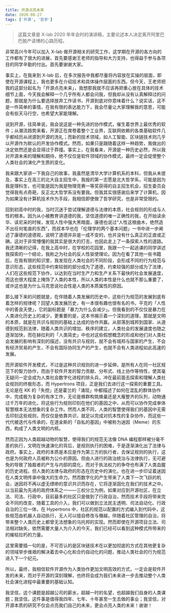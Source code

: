 ```yaml
---
title: 开源点亮未来
date: 2020-08-27
tags: ['开源', '哲学']
---
```


> 这篇文章是 X-lab 2020 年年会时的演讲稿，主要论述本人决定离开阿里巴巴脱产读博的心路历程。

非常高兴今年可以加入 X-lab 做开源相关的研究工作，这学期在开源的各方向的工作都有了很大的进展，首先要感谢王老师的指导和大力支持，也得益于参与各项目的同学辛勤的付出。首先要谢谢大家。

事实上，在我来到 X-lab 后，在多次报告中我都尽量将内容放在实操的层面，即使在开源课程上，我也更多在介绍技术和具体操作层面的东西。但今天，王老师把我的这部分起名为「开源点亮未来」，我想那我就不应该再把重心放在具体的技术细节上面，今天我会解释一个几乎所有人都会问我，但我却从没有认真解释过的问题，那就是为什么要选择放弃工作读书，开源到底对你意味着什么？说实话，这不是一件简单的事情，在我有限的表达能力下，我会尽量让大家理解我的意思，可能会有些天马行空，也希望大家能理解。

说到开源，往简单说，我会说这是一种先进的协作模式，催生着世界上最优秀的软件；从潮流趋势来看，开源正在席卷着整个工业界，互联网依赖的各类基础软件几乎都经历从闭源到开源的洗礼；而新的技术领域，如人工智能、区块链技术则几乎以开源作为默认的开发协作模式。然而，如果只是跟随着这样一种趋势，我做出的决定依然还是会显得过于莽撞。事实上，在我看来，开源是一种历史必然，所以我对开源未来的理解和期待，绝不仅仅是软件领域的协作模式，最终一定会促使整个人类社会的演化产生质的变化。

我来跟大家讲一下我自己的故事，我虽然是清华大学计算机系的本科，但我从未提及，事实上在高三的北大自主招生中，我报的第一志愿是北大哲学系，可能是因为我是理科生，也可能是因为我是物理竞赛一等奖获得的自主招生机会，招生委员会觉得我有点奇葩，反正北大哲学系没有要我。但我其实很感谢后来学了计算机，因为如果没有计算机技术作为手段，我相信即使做了哲学研究，也是非常受限的。

回到初高中时的我，当时沉迷于尝试理解道德与法律的本质，社会规则的形成与人性的根本。因为从小被教育讲道德的我，坚信道德的唯一正确性的我，在开始读余华、读尼采的时候，发现人性中强大黑暗面，康德也说过“人性这根曲木，绝然造不出任何笔直的东西”，而叔本华也在「伦理学的两个基本问题」一书中进一步阐述了康德的道德观，说明了道德并非是一成不变的，也并没有什么真正的正直或正确，这对于非常懵懂的我其实是很大的打击，也因此走上了一条探索人性的道路。我还清晰的记得，在我上高中时，在学校的花园里，我跟一个一起逃课的同学讲述我探索的一个结论，我称之为社会的反人性驱使理论。因为在看了其他一些书籍后，在我有限的知识里，我发现在人类社会的不同阶段，会形成不同的行为规范与意识形态，这些规范中约束较弱的部分成为了道德，约束较强的部分成为了法律，人们在这些规范下协作，以达到在当时生产力和生产关系下最快的社会发展速度，而这也很大程度上掩饰了人类的本性，所以人类的本性是什么也就不那么重要了，或许这也是为什么马克思说社会性是人类的本质属性的原因。

那么接下来的问题就是，在伴随着人类发展的历史中，这些行为规范的发展到底有着怎样的规律呢？回望人类发展历史，有一本很有趣也很有名的书，平克的「人性中的善良天使」，它的副标题是「暴力为什么会减少」。但我看到的不仅仅是暴力在人类进化历史上的减少，更重要的是，这本书揭示着一个深刻的道理，那就是文明的本质，就是在共识与规则的基础上达成的协作共赢。从部落到城邦到国家、从道德到规范到法律，随着人类共识的增加、秩序的建立，人类社会的发展速度也随之逐渐加快，而在赫拉利的「人类简史」中也对这些假想概念的形成和他们对人类社会发展的影响有深刻的描述，没有共识与规则，就不会有城邦与国家的产生，不会有经济贸易的产生，不会有国际协同生产的产生，也就不会有人类进程如此高速的发展。

而开源软件开发模式，不过是这种共识规则的进一步延伸，是所有人在同一社区规范下的智力协作，而由于软件开发的智力贡献、分布式、线上协作等特性，使其毫无疑问一定会成为人类社会数字化进程的排头兵，冲在最前面去探索和理解人类社会规则的终极形态，而 Hypertrons 项目，正是我们去进行这一探索的重要工具。无论是在 KK 的「失控」还是霍兰的「涌现」中都描述了如何在混乱的群体协作中，完成极为复杂的有序工作，无论是蜂群构筑蜂巢还是大雁整齐的队列，动物通过千万年的进化，将这些行为规则印刻在他们的基因之中，从而可以协作完成单体智慧根本无法想象的复杂工作。然而人类不同，人类的智慧使得我们的基因中无需去印刻这些规则，而仅仅是依靠共识，就足以完成对抗本性的复杂协作，而这些一代代被迭代与传承的，在道金斯的「自私的基因」中被称为迷因（Meme）的东西，构成了人类文明的内核。

然而正因为人类超越动物的智慧，使得我们的规范无法像 DNA 编程那样被分毫不差的执行，文明在快速演化的背后，是规则执行的困难，于是逐渐演化出了法律与政府。事实上，政府的本质是本应是作为第三方的执行者，去保证规则的执行，这也是为何政府人员被称为公仆的原因。但由人进行的政治统治与法律执行，无可避免的导致了独裁者的产生与内部的腐化，而对于执法权力的争夺也布满了人类血腥的历史进程。但人类的法律与政府的形态在历史中的演化，也在进一步印证着迷因在人类文明传承中强大的生命力。然而数字化的产生带来了人类下一次飞跃的机会，迷因将不再以虚无缥缈的意识共识而存在，它将逐渐固化在我们的技术之中。以当前最为先进的政府体系之一——三权分立为例，如果对应到开源社区，在立法、司法、行政中，目前最多的社区只是做到了行政自治，然而技术手段将带来完全不同的改变，随着工具的介入，我们可以做到立法民主透明、司法自动化、行政自治的三位一体，在 Hypertrons 中，社区的规范以配置的方式编入到代码中，这些规范由机器人自动执行，无人可以擅自修改与僭越，伴随着社区管理的自治，将带来整个人类历史上都曾无法想象的乌托邦的实现。然而即使在开源项目立法、司法相对缺失，依然需要大量人为介入的今天，我们已经可以看到这种模式所带来的的摧枯拉朽的力量。

这里需要插一句的是，不可否认的是区块链技术在以更加彻底的方式在其他更复杂的领域举步维艰的解决着去中心化和合约自动化的问题，推动人类社会的行为规范进入下一个纪元。

所以，最终，我相信软件开源作为人类协作更加文明高效的方式，一定会是软件开发的未来，而对于开源的深刻理解，也终将会成为我们未来进一步去推动整个人类社会演化进程中最重要的基础认知。

我坚信，这个课题是超越公司的薪水，超越一时的名望，也超越我们自身的人类课题；我坚信，这件事是值得我四年、七年、十年甚至一生去做的事业；我坚信，对开源本质的研究不仅会点亮我们自己的未来，更会点亮人类的未来！谢谢！
